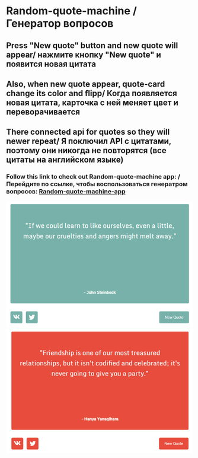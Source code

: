 # Random-quote-machine / Генератор вопросов

## Press "New quote" button and new quote will appear/ нажмите кнопку "New quote" и появится новая цитата
## Also, when new quote appear, quote-card change its color and flipp/ Когда появляется новая цитата, карточка с ней меняет цвет и переворачивается
## There connected api for quotes so they will newer repeat/ Я поключил API с цитатами, поэтому они никогда не повторятся (все цитаты на английском языке)
### Follow this link to check out Random-quote-machine app: / Перейдите по ссылке, чтобы воспользоваться генератром вопросов: [Random-quote-machine-app](https://gamza222.github.io/random-quote-machine/)

![before](./img/Screenshot_1.png)
![before](./img/Screenshot_2.png)

